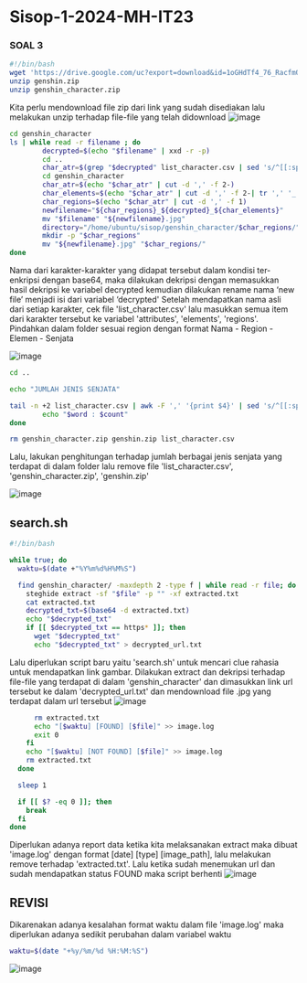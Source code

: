 # Sisop-1-2024-MH-IT23
### SOAL 3
```sh
#!/bin/bash
wget 'https://drive.google.com/uc?export=download&id=1oGHdTf4_76_RacfmQIV4i7os4sGwa9vN' -O genshin.zip
unzip genshin.zip
unzip genshin_character.zip
```
Kita perlu mendownload file zip dari link yang sudah disediakan lalu melakukan unzip terhadap file-file yang telah didownload
![image](https://github.com/v0rein/Sisop-1-2024-MH-IT23/assets/143814923/af25c7b3-57eb-46a5-829e-172e83b8749b)

```sh
cd genshin_character
ls | while read -r filename ; do
        decrypted=$(echo "$filename" | xxd -r -p)
        cd ..
        char_atr=$(grep "$decrypted" list_character.csv | sed 's/^[[:space:]]//;s/[[:space:]]$//')
        cd genshin_character
        char_atr=$(echo "$char_atr" | cut -d ',' -f 2-)
        char_elements=$(echo "$char_atr" | cut -d ',' -f 2-| tr ',' '_')
        char_regions=$(echo "$char_atr" | cut -d ',' -f 1)
        newfilename="${char_regions}_${decrypted}_${char_elements}"
        mv "$filename" "${newfilename}.jpg"
        directory="/home/ubuntu/sisop/genshin_character/$char_regions/"
        mkdir -p "$char_regions"
        mv "${newfilename}.jpg" "$char_regions/" 
done
```
Nama dari karakter-karakter yang didapat tersebut dalam kondisi ter-enkripsi dengan base64, maka dilakukan dekripsi dengan memasukkan hasil dekripsi ke variabel decrypted kemudian dilakukan rename nama ‘new file’ menjadi isi dari variabel ‘decrypted'
Setelah mendapatkan nama asli dari setiap karakter, cek file 'list_character.csv' lalu masukkan semua item dari karakter tersebut ke variabel 'attributes', 'elements', 'regions'. Pindahkan dalam folder sesuai region dengan format Nama - Region - Elemen - Senjata

![image](https://github.com/v0rein/Sisop-1-2024-MH-IT23/assets/143814923/908783da-1bc1-49af-b099-7df0b41df1e1)

```sh
cd ..

echo "JUMLAH JENIS SENJATA"

tail -n +2 list_character.csv | awk -F ',' '{print $4}' | sed 's/^[[:space:]]//;s/[[:space:]]$//' |  sort | uniq -c | while read -r count word; do
        echo "$word : $count"
done 

rm genshin_character.zip genshin.zip list_character.csv
```
Lalu, lakukan penghitungan terhadap jumlah berbagai jenis senjata yang terdapat di dalam folder lalu remove file 'list_character.csv', 'genshin_character.zip', 'genshin.zip'

![image](https://github.com/v0rein/Sisop-1-2024-MH-IT23/assets/143814923/f1a9dbfa-cba9-4a5b-9c47-7e70c546e4c7)

## search.sh
```sh
#!/bin/bash

while true; do
  waktu=$(date +"%Y%m%d%H%M%S")

  find genshin_character/ -maxdepth 2 -type f | while read -r file; do
    steghide extract -sf "$file" -p "" -xf extracted.txt
    cat extracted.txt
    decrypted_txt=$(base64 -d extracted.txt)
    echo "$decrypted_txt"
    if [[ $decrypted_txt == https* ]]; then
      wget "$decrypted_txt"
      echo "$decrypted_txt" > decrypted_url.txt
```
Lalu diperlukan script baru yaitu 'search.sh' untuk mencari clue rahasia untuk mendapatkan link gambar. Dilakukan extract dan dekripsi terhadap file-file yang terdapat di dalam 'genshin_character' dan dimasukkan link url tersebut ke dalam 'decrypted_url.txt' dan mendownload file .jpg yang terdapat dalam url tersebut
![image](https://github.com/v0rein/Sisop-1-2024-MH-IT23/assets/143814923/c786db69-cd5f-4347-8c13-895bed404e4e)

```sh
      rm extracted.txt
      echo "[$waktu] [FOUND] [$file]" >> image.log
      exit 0 
    fi
    echo "[$waktu] [NOT FOUND] [$file]" >> image.log
    rm extracted.txt
  done

  sleep 1

  if [[ $? -eq 0 ]]; then
    break
  fi
done
```
Diperlukan adanya report data ketika kita melaksanakan extract maka dibuat 'image.log' dengan format [date] [type] [image_path], lalu melakukan remove terhadap 'extracted.txt'. Lalu ketika sudah menemukan url dan sudah mendapatkan status FOUND maka script berhenti
![image](https://github.com/v0rein/Sisop-1-2024-MH-IT23/assets/143814923/313ed20b-f750-4e34-84b2-14661ea6ee10)

## REVISI
Dikarenakan adanya kesalahan format waktu dalam file 'image.log' maka diperlukan adanya sedikit perubahan dalam variabel waktu
```sh
waktu=$(date "+%y/%m/%d %H:%M:%S")
```
![image](https://github.com/v0rein/Sisop-1-2024-MH-IT23/assets/143814923/d0ef1e08-5e1b-40de-89a0-3ac2c95ac765)


